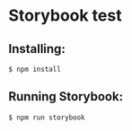 # Storybook test

## Installing:

```
$ npm install
```

## Running Storybook:

```
$ npm run storybook
```
